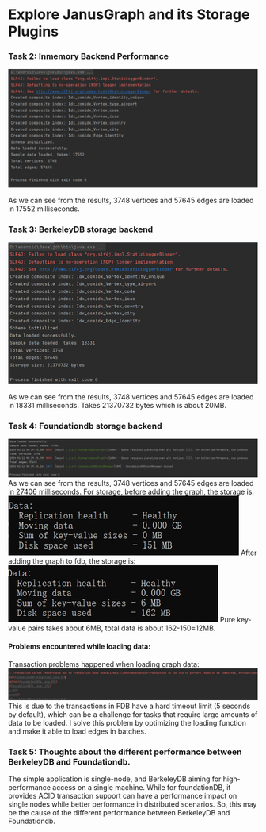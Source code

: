 # Explore JanusGraph and its Storage Plugins

### Task 2: Inmemory Backend Performance
![](screenshots/task2.png)

As we can see from the results, 3748 vertices and 57645 edges are loaded in 17552 milliseconds.
### Task 3: BerkeleyDB storage backend
![](screenshots/task3.png)

As we can see from the results, 3748 vertices and 57645 edges are loaded in 18331 milliseconds. 
Takes 21370732 bytes which is about 20MB.
### Task 4: Foundationdb storage backend
![](screenshots/task4-2.png)
As we can see from the results, 3748 vertices and 57645 edges are loaded in 27406 milliseconds. 
For storage, before adding the graph, the storage is:
![](screenshots/fdb_storage_status1.png)
After adding the graph to fdb, the storage is:
![](screenshots/fdb_storage_status2.png)
Pure key-value pairs takes about 6MB, total data is about 162-150=12MB.
#### Problems encountered while loading data:
Transaction problems happened when loading graph data:
![](screenshots/problem1.png)
This is due to the transactions in FDB have a hard timeout limit (5 seconds by default), which can be a challenge for tasks that require large amounts of data to be loaded.
I solve this problem by optimizing the loading function and make it able to load edges in batches.
### Task 5: Thoughts about the different performance between BerkeleyDB and Foundationdb.
The simple application is single-node, and BerkeleyDB aiming for high-performance access on a single machine. 
While for foundationDB, it provides ACID transaction support can have a performance impact on single nodes while better performance in distributed scenarios. 
So, this may be the cause of the different performance between BerkeleyDB and Foundationdb.